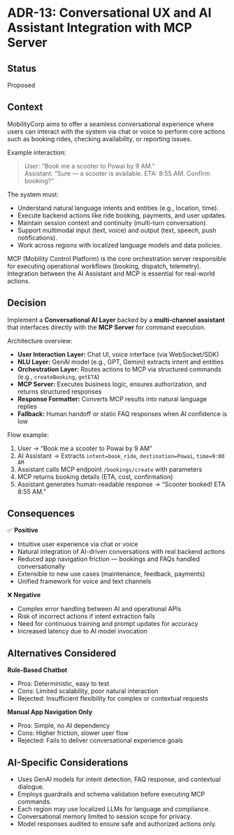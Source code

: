 # ADR-13: Conversational UX and AI Assistant Integration with MCP Server

## Status
Proposed

## Context
MobilityCorp aims to offer a seamless conversational experience where users can interact with the system via chat or voice to perform core actions such as booking rides, checking availability, or reporting issues.  

Example interaction:
> User: “Book me a scooter to Powai by 9 AM.”  
> Assistant: “Sure — a scooter is available. ETA: 8:55 AM. Confirm booking?”

The system must:
- Understand natural language intents and entities (e.g., location, time).
- Execute backend actions like ride booking, payments, and user updates.
- Maintain session context and continuity (multi-turn conversation).
- Support multimodal input (text, voice) and output (text, speech, push notifications).
- Work across regions with localized language models and data policies.

MCP (Mobility Control Platform) is the core orchestration server responsible for executing operational workflows (booking, dispatch, telemetry). Integration between the AI Assistant and MCP is essential for real-world actions.

## Decision
Implement a **Conversational AI Layer** backed by a **multi-channel assistant** that interfaces directly with the **MCP Server** for command execution.

Architecture overview:
- **User Interaction Layer:** Chat UI, voice interface (via WebSocket/SDK)
- **NLU Layer:** GenAI model (e.g., GPT, Gemini) extracts intent and entities
- **Orchestration Layer:** Routes actions to MCP via structured commands (e.g., `createBooking`, `getETA`)
- **MCP Server:** Executes business logic, ensures authorization, and returns structured responses
- **Response Formatter:** Converts MCP results into natural language replies
- **Fallback:** Human handoff or static FAQ responses when AI confidence is low

Flow example:
1. User → “Book me a scooter to Powai by 9 AM”  
2. AI Assistant → Extracts `intent=book_ride`, `destination=Powai`, `time=9:00 AM`  
3. Assistant calls MCP endpoint `/bookings/create` with parameters  
4. MCP returns booking details (ETA, cost, confirmation)  
5. Assistant generates human-readable response → “Scooter booked! ETA 8:55 AM.”

## Consequences

✅ **Positive**
- Intuitive user experience via chat or voice  
- Natural integration of AI-driven conversations with real backend actions  
- Reduced app navigation friction — bookings and FAQs handled conversationally  
- Extensible to new use cases (maintenance, feedback, payments)  
- Unified framework for voice and text channels  

❌ **Negative**
- Complex error handling between AI and operational APIs  
- Risk of incorrect actions if intent extraction fails  
- Need for continuous training and prompt updates for accuracy  
- Increased latency due to AI model invocation  

## Alternatives Considered

**Rule-Based Chatbot**
- Pros: Deterministic, easy to test
- Cons: Limited scalability, poor natural interaction
- Rejected: Insufficient flexibility for complex or contextual requests

**Manual App Navigation Only**
- Pros: Simple, no AI dependency
- Cons: Higher friction, slower user flow
- Rejected: Fails to deliver conversational experience goals

## AI-Specific Considerations
- Uses GenAI models for intent detection, FAQ response, and contextual dialogue.
- Employs guardrails and schema validation before executing MCP commands.
- Each region may use localized LLMs for language and compliance.
- Conversational memory limited to session scope for privacy.
- Model responses audited to ensure safe and authorized actions only.
